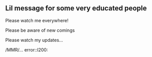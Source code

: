 ## Lil message for some very educated people

Please watch me everywhere!

Please be aware of new comings

Please watch my updates...

/MMR/... error::l200:
